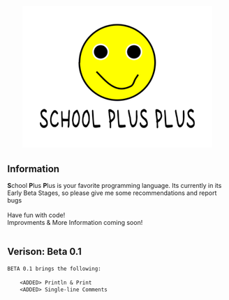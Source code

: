 # <center><img src="SPP LOGO.png" height="325"></center>
## Information
<b>S</b>chool <b>P</b>lus <b>P</b>lus is your favorite programming language. Its currently in its Early Beta Stages, so please give me some recommendations and report bugs
<br> <br>
Have fun with code!
<br>
Improvments & More Information coming soon!
<br> <br>

## Verison: Beta 0.1
    BETA 0.1 brings the following:

        <ADDED> Println & Print
        <ADDED> Single-line Comments
